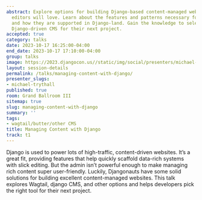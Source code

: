 ```yaml
---
abstract: Explore options for building Django-based content-managed websites that
  editors will love. Learn about the features and patterns necessary for content editing
  and how they are supported in Django-land. Gain the knowledge to select the best
  Django-driven CMS for their next project.
accepted: true
category: talks
date: 2023-10-17 16:25:00-04:00
end_date: 2023-10-17 17:10:00-04:00
group: talks
image: https://2023.djangocon.us//static/img/social/presenters/michael-trythall.png
layout: session-details
permalink: /talks/managing-content-with-django/
presenter_slugs:
- michael-trythall
published: true
room: Grand Ballroom III
sitemap: true
slug: managing-content-with-django
summary: ''
tags:
- wagtail/butter/other CMS
title: Managing Content with Django
track: t1
---
```


Django is used to power lots of high-traffic, content-driven websites. It’s a great fit, providing features that help quickly scaffold data-rich systems with slick editing. But the admin isn’t powerful enough to make managing rich content super user-friendly. Luckily, Djangonauts have some solid solutions for building excellent content-managed websites. This talk explores Wagtail, django CMS, and other options and helps developers pick the right tool for their next project.
